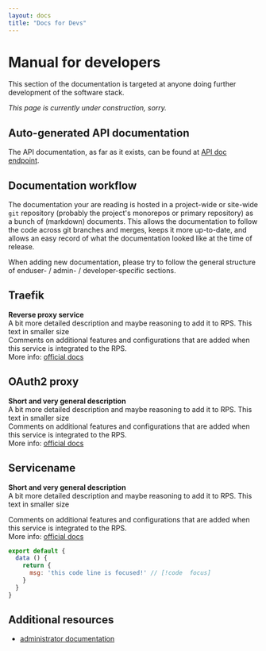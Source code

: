 ```yaml
---
layout: docs
title: "Docs for Devs"
---
```

# Manual for developers

This section of the documentation is targeted at anyone doing further
development of the software stack.

_This page is currently under construction, sorry._

Auto-generated API documentation
--------------------------------

The API documentation, as far as it exists, can be found at
[API doc endpoint](../developer/API/).

Documentation workflow
-----------------------

The documentation your are reading is hosted in a project-wide or site-wide
`git` repository (probably the project's monorepos or primary repository)
as a bunch of (markdown) documents. This allows the documentation to follow
the code across git branches and merges, keeps it more up-to-date, and
allows an easy record of what the documentation looked like at the time of
release.

When adding new documentation, please try to follow the general structure
of enduser- / admin- / developer-specific sections.


## Traefik
**Reverse proxy service**  
A bit more detailed description and maybe reasoning to add it to RPS. This text in smaller size  
Comments on additional features and configurations that are added when this service is integrated to the RPS.  
More info: [official docs](https://doc.traefik.io/traefik/)


## OAuth2 proxy
**Short and very general description**  
A bit more detailed description and maybe reasoning to add it to RPS. This text in smaller size  
Comments on additional features and configurations that are added when this service is integrated to the RPS.  
More info: [official docs](https://oauth2-proxy.github.io/oauth2-proxy/docs/)


## Servicename
**Short and very general description**  
A bit more detailed description and maybe reasoning to add it to RPS. This text in smaller size

Comments on additional features and configurations that are added when this service is integrated to the RPS.  
More info: [official docs](https://URL)


```js
export default {
  data () {
    return {
      msg: 'this code line is focused!' // [!code  focus]
    }
  }
}
```

Additional resources
--------------------

 * [administrator documentation](../admin)
